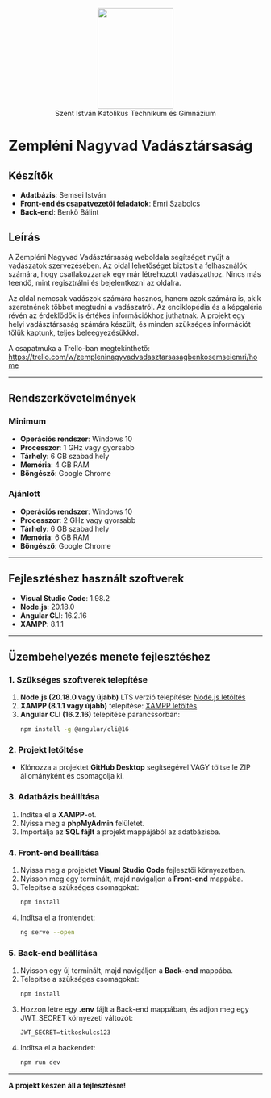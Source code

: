 
<p align="center"><img src="https://github.com/user-attachments/assets/ea900f47-2409-4127-a814-5a8c639bcd1e" width="150px" height="200">
<br>
 Szent István Katolikus Technikum és Gimnázium 
</p>

# Zempléni Nagyvad Vadásztársaság

## Készítők
- **Adatbázis**: Semsei István
- **Front-end és csapatvezetői feladatok**: Emri Szabolcs
- **Back-end**: Benkő Bálint

## Leírás
A Zempléni Nagyvad Vadásztársaság weboldala segítséget nyújt a vadászatok szervezésében. Az oldal lehetőséget biztosít a felhasználók számára, hogy csatlakozzanak egy már létrehozott vadászathoz. Nincs más teendő, mint regisztrálni és bejelentkezni az oldalra.

Az oldal nemcsak vadászok számára hasznos, hanem azok számára is, akik szeretnének többet megtudni a vadászatról. Az enciklopédia és a képgaléria révén az érdeklődők is értékes információkhoz juthatnak. A projekt egy helyi vadásztársaság számára készült, és minden szükséges információt tőlük kaptunk, teljes beleegyezésükkel.

A csapatmuka a Trello-ban megtekinthető: https://trello.com/w/zempleninagyvadvadasztarsasagbenkosemseiemri/home 

---

## Rendszerkövetelmények
### **Minimum**
- **Operációs rendszer**: Windows 10
- **Processzor**: 1 GHz vagy gyorsabb
- **Tárhely**: 6 GB szabad hely
- **Memória**: 4 GB RAM
- **Böngésző**: Google Chrome

### **Ajánlott**
- **Operációs rendszer**: Windows 10
- **Processzor**: 2 GHz vagy gyorsabb
- **Tárhely**: 6 GB szabad hely
- **Memória**: 6 GB RAM
- **Böngésző**: Google Chrome

---

## Fejlesztéshez használt szoftverek
- **Visual Studio Code**: 1.98.2
- **Node.js**: 20.18.0
- **Angular CLI**: 16.2.16
- **XAMPP**: 8.1.1

---

## Üzembehelyezés menete fejlesztéshez

### 1. Szükséges szoftverek telepítése
1. **Node.js (20.18.0 vagy újabb)** LTS verzió telepítése: [Node.js letöltés](https://nodejs.org/en/download)
2. **XAMPP (8.1.1 vagy újabb)** telepítése: [XAMPP letöltés](https://www.apachefriends.org/hu/download.html)
3. **Angular CLI (16.2.16)** telepítése parancssorban:
   ```sh
   npm install -g @angular/cli@16
   ```

### 2. Projekt letöltése
- Klónozza a projektet **GitHub Desktop** segítségével VAGY töltse le ZIP állományként és csomagolja ki.

### 3. Adatbázis beállítása
1. Indítsa el a **XAMPP**-ot.
2. Nyissa meg a **phpMyAdmin** felületet.
3. Importálja az **SQL fájlt** a projekt mappájából az adatbázisba.

### 4. Front-end beállítása
1. Nyissa meg a projektet **Visual Studio Code** fejlesztői környezetben.
2. Nyisson meg egy terminált, majd navigáljon a **Front-end** mappába.
3. Telepítse a szükséges csomagokat:
   ```sh
   npm install
   ```
4. Indítsa el a frontendet:
   ```sh
   ng serve --open
   ```

### 5. Back-end beállítása
1. Nyisson egy új terminált, majd navigáljon a **Back-end** mappába.
2. Telepítse a szükséges csomagokat:
   ```sh
   npm install
   ```
3. Hozzon létre egy **.env** fájlt a Back-end mappában, és adjon meg egy JWT_SECRET környezeti változót:
   ```env
   JWT_SECRET=titkoskulcs123
   ```
4. Indítsa el a backendet:
   ```sh
   npm run dev
   ```

---

 **A projekt készen áll a fejlesztésre!**
